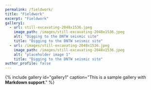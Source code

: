 ```yaml
---
permalink: /fieldwork/
title: "Fieldwork"
excerpt: "Fieldwork"
gallery1:
  - url: still-excavating-2048x1536.jpeg
    image_path: /images/still-excavating-2048x1536.jpeg
    alt: "Digging to the DNTW seismic site"
    title: "Digging to the DNTW seismic site"
  - url: /images/still-excavating-2048x1536.jpeg
    image_path: /images/still-excavating-2048x1536.jpeg
    alt: "placeholder image 1"
    title: "Digging to the DNTW seismic site"
author_profile: false
---
```



{% include gallery id="gallery1" caption="This is a sample gallery with **Markdown support**." %}

